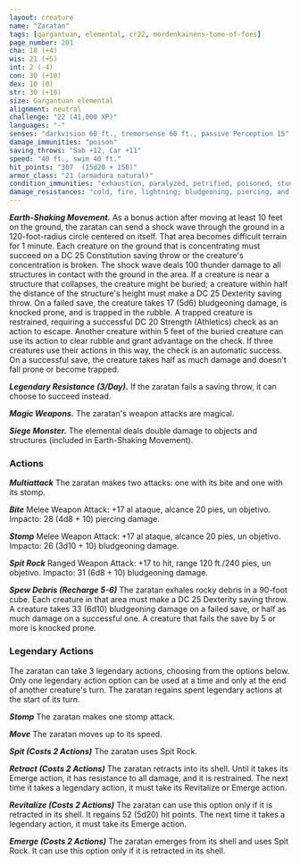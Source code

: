 ```yaml
---
layout: creature
name: "Zaratan"
tags: [gargantuan, elemental, cr22, mordenkainens-tome-of-foes]
page_number: 201
cha: 18 (+4)
wis: 21 (+5)
int: 2 (-4)
con: 30 (+10)
dex: 10 (0)
str: 30 (+10)
size: Gargantuan elemental
alignment: neutral
challenge: "22 (41,000 XP)"
languages: "-"
senses: "darkvision 60 ft., tremorsense 60 ft., passive Perception 15"
damage_immunities: "poison"
saving_throws: "Sab +12, Car +11"
speed: "40 ft., swim 40 ft."
hit_points: "307  (15d20 + 150)"
armor_class: "21 (armadura natural)"
condition_immunities: "exhaustion, paralyzed, petrified, poisoned, stunned"
damage_resistances: "cold, fire, lightning; bludgeoning, piercing, and slashing from nonmagical attacks"
---
```


***Earth-Shaking Movement.*** As a bonus action after moving at least 10 feet on the ground, the zaratan can send a shock wave through the ground in a 120-foot-radius circle centered on itself. That area becomes difficult terrain for 1 minute. Each creature on the ground that is concentrating must succeed on a DC 25 Constitution saving throw or the creature's concentration is broken.
The shock wave deals 100 thunder damage to all structures in contact with the ground in the area. If a creature is near a structure that collapses, the creature might be buried; a creature within half the distance of the structure's height must make a DC 25 Dexterity saving throw. On a failed save, the creature takes 17 (5d6) bludgeoning damage, is knocked prone, and is trapped in the rubble. A trapped creature is restrained, requiring a successful DC 20 Strength (Athletics) check as an action to escape. Another creature within 5 feet of the buried creature can use its action to clear rubble and grant advantage on the check. If three creatures use their actions in this way, the check is an automatic success. On a successful save, the creature takes half as much damage and doesn't fall prone or become trapped.

***Legendary Resistance (3/Day).*** If the zaratan fails a saving throw, it can choose to succeed instead.

***Magic Weapons.*** The zaratan's weapon attacks are magical.

***Siege Monster.*** The elemental deals double damage to objects and structures (included in Earth-Shaking Movement).

### Actions

***Multiattack*** The zaratan makes two attacks: one with its bite and one with its stomp.

***Bite*** Melee Weapon Attack: +17 al ataque, alcance 20 pies, un objetivo. Impacto: 28 (4d8 + 10) piercing damage.

***Stomp*** Melee Weapon Attack: +17 al ataque, alcance 20 pies, un objetivo. Impacto: 26 (3d10 + 10) bludgeoning damage.

***Spit Rock*** Ranged Weapon Attack: +17 to hit, range 120 ft./240 pies, un objetivo. Impacto: 31 (6d8 + 10) bludgeoning damage.

***Spew Debris (Recharge 5-6)*** The zaratan exhales rocky debris in a 90-foot cube. Each creature in that area must make a DC 25 Dexterity saving throw. A creature takes 33 (6d10) bludgeoning damage on a failed save, or half as much damage on a successful one. A creature that fails the save by 5 or more is knocked prone.

### Legendary Actions

The zaratan can take 3 legendary actions, choosing from the options below. Only one legendary action option can be used at a time and only at the end of another creature's turn. The zaratan regains spent legendary actions at the start of its turn.

***Stomp*** The zaratan makes one stomp attack.

***Move*** The zaratan moves up to its speed.

***Spit (Costs 2 Actions)*** The zaratan uses Spit Rock.

***Retract (Costs 2 Actions)*** The zaratan retracts into its shell. Until it takes its Emerge action, it has resistance to all damage, and it is restrained. The next time it takes a legendary action, it must take its Revitalize or Emerge action.

***Revitalize (Costs 2 Actions)*** The zaratan can use this option only if it is retracted in its shell. It regains 52 (5d20) hit points. The next time it takes a legendary action, it must take its Emerge action.

***Emerge (Costs 2 Actions)*** The zaratan emerges from its shell and uses Spit Rock. It can use this option only if it is retracted in its shell.
